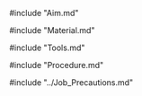 #include "Aim.md"

#include "Material.md"

#include "Tools.md"

#include "Procedure.md"

#include "../Job_Precautions.md"
